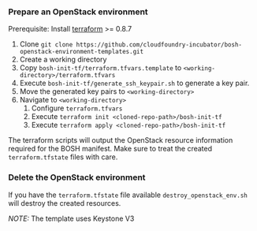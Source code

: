 ### Prepare an OpenStack environment

Prerequisite: Install [terraform](https://www.terraform.io/intro/getting-started/install.html) >= 0.8.7

1. Clone `git clone https://github.com/cloudfoundry-incubator/bosh-openstack-environment-templates.git`
1. Create a working directory
1. Copy `bosh-init-tf/terraform.tfvars.template` to `<working-directory>/terraform.tfvars`
1. Execute `bosh-init-tf/generate_ssh_keypair.sh` to generate a key pair.
1. Move the generated key pairs to `<working-directory>`
1. Navigate to `<working-directory>`
    1. Configure `terraform.tfvars`
    1. Execute `terraform init <cloned-repo-path>/bosh-init-tf`
    1. Execute `terraform apply <cloned-repo-path>/bosh-init-tf`

The terraform scripts will output the OpenStack resource information required for the BOSH manifest.
Make sure to treat the created `terraform.tfstate` files with care.

### Delete the OpenStack environment

If you have the `terraform.tfstate` file available `destroy_openstack_env.sh` will
destroy the created resources.

*NOTE:* The template uses Keystone V3
